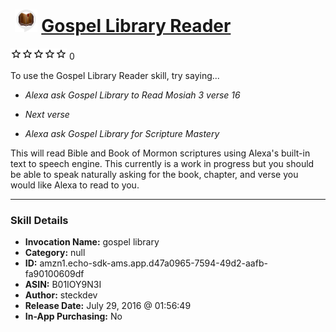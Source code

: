 # &nbsp;<img src="skill_icon" alt="Gospel Library Reader icon" width="36"> [Gospel Library Reader](http://alexa.amazon.com/#skills/amzn1.echo-sdk-ams.app.d47a0965-7594-49d2-aafb-fa90100609df)
![0 stars](../../images/ic_star_border_black_18dp_1x.png)![0 stars](../../images/ic_star_border_black_18dp_1x.png)![0 stars](../../images/ic_star_border_black_18dp_1x.png)![0 stars](../../images/ic_star_border_black_18dp_1x.png)![0 stars](../../images/ic_star_border_black_18dp_1x.png) 0

To use the Gospel Library Reader skill, try saying...

* *Alexa ask Gospel Library to Read Mosiah 3 verse 16*

* *Next verse*

* *Alexa ask Gospel Library for Scripture Mastery*

This will read Bible and Book of Mormon scriptures using Alexa's built-in text to speech engine. This currently is a work in progress but you should be able to speak naturally asking for the book, chapter, and verse you would like Alexa to read to you.

***

### Skill Details

* **Invocation Name:** gospel library
* **Category:** null
* **ID:** amzn1.echo-sdk-ams.app.d47a0965-7594-49d2-aafb-fa90100609df
* **ASIN:** B01IOY9N3I
* **Author:** steckdev
* **Release Date:** July 29, 2016 @ 01:56:49
* **In-App Purchasing:** No
